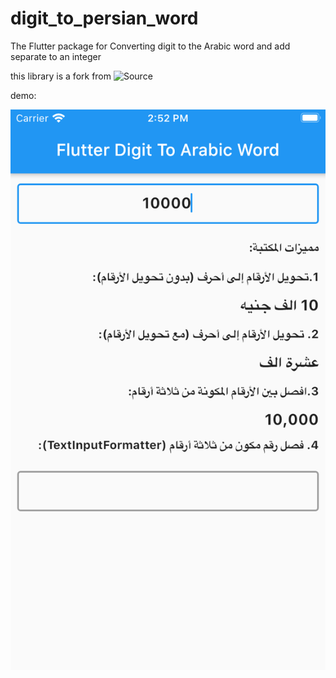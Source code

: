 # digit_to_persian_word

The Flutter package for Converting digit to the Arabic word and add separate to an integer

this library is a fork from ![Source](https://github.com/resfandiari/digit_to_persian_word)

demo:

![](example.png)
